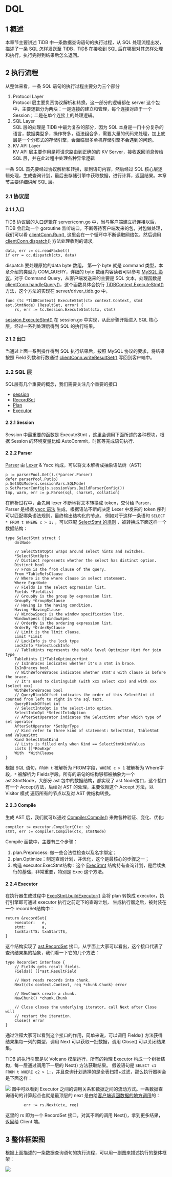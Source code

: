 # DQL
## 1 概述
本章节主要讲述 TiDB 中一条数据查询语句的执行过程，从 SQL 处理流程出发，描述了一条 SQL 怎样发送至 TiDB，TiDB 在接收到 SQL 后在哪里对其怎样处理和执行，执行完得到结果后怎么返回。

## 2 执行流程
从整体来看，一条 SQL 语句的执行过程主要分为三个部分
1. Protocol Layer  
   Protocol 层主要负责协议解析和转换，这一部分的逻辑都在 server 这个包中，主要逻辑分为两块：一是连接的建立和管理，每个连接对应于一个 Session；二是在单个连接上的处理逻辑。
2. SQL Layer  
   SQL 层的处理是 TiDB 中最为复杂的部分，因为 SQL 本身是一门十分复杂的语言，数据类型多，操作符多，语法组合多，需要大量的代码来处理，加上底层是一个分布式的存储引擎，会面临很多单机存储引擎不会遇到的问题。
3. KV API Layer  
   KV API 层主要作用是将请求路由到正确的的 KV Server，接收返回消息传给 SQL 层，并在此过程中处理各种异常逻辑

一条 SQL 首先要经过协议解析和转换，拿到语句内容，然后经过 SQL 核心层逻辑处理，生成查询计划，最后去存储引擎中获取数据，进行计算，返回结果。本章节主要详细讲解 SQL 层。

### 2.1 协议层
#### 2.1.1 入口
TiDB 协议层的入口逻辑在 server/conn.go 中，当与客户端建立好连接以后，TiDB 会启动一个 goroutine 监听端口，不断等待客户端发来的包，对包做处理，我们可以看 [clientConn.Run()](https://github.com/pingcap/tidb/blob/05d2210647d6a1503a8d772477e43b14a024f609/server/conn.go#L911), 这里会在一个循环中不断读取网络包，然后调用 [clientConn.dispatch()](https://github.com/pingcap/tidb/blob/05d2210647d6a1503a8d772477e43b14a024f609/server/conn.go#L1111) 方法处理收到的请求,
```go=
data, err := cc.readPacket()
if err = cc.dispatch(ctx, data) 
```
dispatch 要处理原始的data byte 数组， 第一个 byte 就是 command 类型，本章介绍的类型为 COM_QUERY，详细的 byte 数组内容读者可以参考 [MySQL 协议](https://dev.mysql.com/doc/internals/en/client-server-protocol.html)。对于 Command Query，从客户端发送来的主要是 SQL 文本，处理函数是 [clientConn.handleQuery()](https://github.com/pingcap/tidb/blob/05d2210647d6a1503a8d772477e43b14a024f609/server/conn.go#L1633)，这个函数具体会执行 [TiDBContext.ExecuteStmt() ](https://github.com/pingcap/tidb/blob/05d2210647d6a1503a8d772477e43b14a024f609/server/driver_tidb.go#L217)方法，这个方法的实现在 server/driver_tidb.go 中，
```go=
func (tc *TiDBContext) ExecuteStmt(ctx context.Context, stmt ast.StmtNode) (ResultSet, error) {
	rs, err := tc.Session.ExecuteStmt(ctx, stmt)
```
[session.ExecuteStmt()](https://github.com/pingcap/tidb/blob/05d2210647d6a1503a8d772477e43b14a024f609/session/session.go#L1620) 在 session.go 中实现，从此步骤开始进入 SQL 核心层，经过一系列处理后得到 SQL 的执行结果。

#### 2.1.2 出口
当通过上面一系列操作得到 SQL 执行结果后，按照 MySQL 协议的要求，将结果按照 Field 列数和行数通过 [clientConn.writeResultSet()](https://github.com/pingcap/tidb/blob/05d2210647d6a1503a8d772477e43b14a024f609/server/conn.go#L1943) 写回到客户端中。

### 2.2 SQL 层
SQL层有几个重要的概念，我们需要关注几个重要的接口
* [session](https://github.com/pingcap/tidb/blob/05d2210647d6a1503a8d772477e43b14a024f609/session/session.go#L123)
* [RecordSet](https://github.com/pingcap/tidb/blob/05d2210647d6a1503a8d772477e43b14a024f609/util/sqlexec/restricted_sql_executor.go#L133)
* [Plan](https://github.com/pingcap/tidb/blob/05d2210647d6a1503a8d772477e43b14a024f609/planner/core/plan.go#L36)
* [Executor](https://github.com/pingcap/tidb/blob/05d2210647d6a1503a8d772477e43b14a024f609/executor/executor.go#L258)

#### 2.2.1 Session
Session 中最重要的函数是 ExecuteStmt ，这里会调用下面所述的各种模块，根据 Session 的环境变量比如 AutoCommit，时区等完成语句执行.
#### 2.2.2 Parser
[Parser](https://github.com/pingcap/parser/blob/10b704ade769e4eb0681b74c0c223c4291073308/yy_parser.go) 由 [Lexer](https://github.com/pingcap/parser/blob/10b704ade769e4eb0681b74c0c223c4291073308/lexer.go) & Yacc 构成，可以将文本解析成抽象语法树（AST）
```go=
p := parserPool.Get().(*parser.Parser)
defer parserPool.Put(p)
p.SetSQLMode(s.sessionVars.SQLMode)
p.SetParserConfig(s.sessionVars.BuildParserConfig())
tmp, warn, err := p.Parse(sql, charset, collation)
```  
在解析过程中，会先用 lexer 不断地将文本转换成 token，交付给 Parser，Parser 是根据 [yacc 语法](https://github.com/pingcap/tidb/blob/45457ea8810ca7b835da4ba7f55d0eee02043ac5/parser/parser.y) 生成，根据语法不断的决定 Lexer 中发来的 token 序列可以匹配哪条语法规则，最终输出结构化的节点。 例如对于这样一条语句
```SELECT * FROM t WHERE c > 1;```
，可以匹配 [SelectStmt 的规则](https://github.com/pingcap/tidb/blob/45457ea8810ca7b835da4ba7f55d0eee02043ac5/parser/parser.y#L3936) ，被转换成下面这样一个数据结构：
```go=
type SelectStmt struct {
	dmlNode

	// SelectStmtOpts wraps around select hints and switches.
	*SelectStmtOpts
	// Distinct represents whether the select has distinct option.
	Distinct bool
	// From is the from clause of the query.
	From *TableRefsClause
	// Where is the where clause in select statement.
	Where ExprNode
	// Fields is the select expression list.
	Fields *FieldList
	// GroupBy is the group by expression list.
	GroupBy *GroupByClause
	// Having is the having condition.
	Having *HavingClause
	// WindowSpecs is the window specification list.
	WindowSpecs []WindowSpec
	// OrderBy is the ordering expression list.
	OrderBy *OrderByClause
	// Limit is the limit clause.
	Limit *Limit
	// LockInfo is the lock type
	LockInfo *SelectLockInfo
	// TableHints represents the table level Optimizer Hint for join type
	TableHints []*TableOptimizerHint
	// IsInBraces indicates whether it's a stmt in brace.
	IsInBraces bool
	// WithBeforeBraces indicates whether stmt's with clause is before the brace.
	// It's used to distinguish (with xxx select xxx) and with xxx (select xxx)
	WithBeforeBraces bool
	// QueryBlockOffset indicates the order of this SelectStmt if counted from left to right in the sql text.
	QueryBlockOffset int
	// SelectIntoOpt is the select-into option.
	SelectIntoOpt *SelectIntoOption
	// AfterSetOperator indicates the SelectStmt after which type of set operator
	AfterSetOperator *SetOprType
	// Kind refer to three kind of statement: SelectStmt, TableStmt and ValuesStmt
	Kind SelectStmtKind
	// Lists is filled only when Kind == SelectStmtKindValues
	Lists []*RowExpr
	With  *WithClause
}
```
根据 SQL 语句，```FROM t``` 被解析为 FROM字段，```WHERE c > 1``` 被解析为 Where字段，```*``` 被解析为 Fields字段。所有的语句的结构够都被抽象为一个 ast.StmtNode，大部分 ast 包中的数据结构，都实现了 ast.Node接口，这个接口有一个 Accept方法，后续对 AST 的处理，主要依赖这个 Accept 方法，以 Visitor 模式 遍历所有的节点以及对 AST 做结构转换。
#### 2.2.3 Compile
生成 AST 后，我们就可以通过 [Compiler.Compile()](https://github.com/pingcap/tidb/blob/05d2210647d6a1503a8d772477e43b14a024f609/executor/compiler.go#L50) 来做各种验证、变化、优化:
```go=
compiler := executor.Compiler{Ctx: s}
stmt, err := compiler.Compile(ctx, stmtNode)
```
Compile 函数中，主要有三个步骤：
1. plan.Preprocess: 做一些合法性检查以及名字绑定；
2. plan.Optimize：制定查询计划，并优化，这个是最核心的步骤之一；
3. 构造 executor.ExecStmt结构：这个 [ExecStmt](https://github.com/pingcap/tidb/blob/05d2210647d6a1503a8d772477e43b14a024f609/executor/adapter.go#L186) 结构持有查询计划，是后续执行的基础，非常重要，特别是 Exec 这个方法。

#### 2.2.4 Executor
在执行器生成过程中 [ExecStmt.buildExecutor()](https://github.com/pingcap/tidb/blob/05d2210647d6a1503a8d772477e43b14a024f609/executor/adapter.go#L764) 会将 plan 转换成 executor，执行引擎即可通过 executor 执行之前定下的查询计划， 生成执行器之后，被封装在一个 recordSet结构中：
```go=
return &recordSet{
    executor:   e,
    stmt:       a,
    txnStartTS: txnStartTS,
}
```
这个结构实现了 [ast.RecordSet](https://github.com/pingcap/tidb/blob/05d2210647d6a1503a8d772477e43b14a024f609/util/sqlexec/restricted_sql_executor.go#L133) 接口，从字面上大家可以看出，这个接口代表了查询结果集的抽象，我们看一下它的几个方法：
```go=
type RecordSet interface {
	// Fields gets result fields.
	Fields() []*ast.ResultField

	// Next reads records into chunk.
	Next(ctx context.Context, req *chunk.Chunk) error

	// NewChunk create a chunk.
	NewChunk() *chunk.Chunk

	// Close closes the underlying iterator, call Next after Close will
	// restart the iteration.
	Close() error
}
```
通过注释大家可以看到这个接口的作用，简单来说，可以调用 Fields() 方法获得结果集每一列的类型，调用 Next 可以获取一批数据，调用 Close() 可以关闭结果集。

TiDB 的执行引擎是以 Volcano 模型运行，所有的物理 Executor 构成一个树状结构，每一层通过调用下一层的 Next() 方法获取结果。 假设语句是 ```SELECT c1 FROM t WHERE c2 > 1;```，并且查询计划选择的是全表扫描+过滤，那么执行器树会是下面这样：

![](../img/dql-volcano.png)
图中可以看到 Executor 之间的调用关系和数据之间的流动方式。一条数据查询语句的计算起点也就是最顶层的 next 是由给[客户端返回数据的地方调用](https://github.com/pingcap/tidb/blob/05d2210647d6a1503a8d772477e43b14a024f609/server/conn.go#L2016)的：
```go=
		err := rs.Next(ctx, req)
```
这里的 rs 即为一个 RecordSet 接口，对其不断的调用 Next()，拿到更多结果，返回给 Client 端。

## 3 整体框架图
根据上面描述的一条数据查询语句的执行流程，可以用一副图来描述执行的整体框架：

![](../img/dql-frame-diagram.png)
